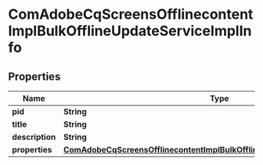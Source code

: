 
# ComAdobeCqScreensOfflinecontentImplBulkOfflineUpdateServiceImplInfo

## Properties
Name | Type | Description | Notes
------------ | ------------- | ------------- | -------------
**pid** | **String** |  |  [optional]
**title** | **String** |  |  [optional]
**description** | **String** |  |  [optional]
**properties** | [**ComAdobeCqScreensOfflinecontentImplBulkOfflineUpdateServiceImplProperties**](ComAdobeCqScreensOfflinecontentImplBulkOfflineUpdateServiceImplProperties.md) |  |  [optional]




